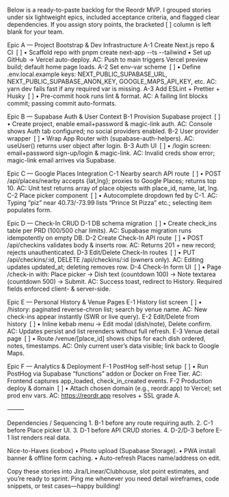 Below is a ready-to-paste backlog for the Reordr MVP.
I grouped stories under six lightweight epics, included acceptance criteria, and flagged clear dependencies.  If you assign story points, the bracketed [ ] column is left blank for your team.

Epic A — Project Bootstrap & Dev Infrastructure
A-1 Create Next.js repo & CI [ ]
• Scaffold repo with pnpm create next-app --ts --tailwind
• Set up GitHub → Vercel auto-deploy.
AC: Push to main triggers Vercel preview build; default home page loads.
A-2 Set env-var scheme [ ]
• Define .env.local.example keys: NEXT_PUBLIC_SUPABASE_URL, NEXT_PUBLIC_SUPABASE_ANON_KEY, GOOGLE_MAPS_API_KEY, etc.
AC: yarn dev fails fast if any required var is missing.
A-3 Add ESLint + Prettier + Husky [ ]
• Pre-commit hook runs lint & format.
AC: A failing lint blocks commit; passing commit auto-formats.

Epic B — Supabase Auth & User Context
B-1 Provision Supabase project [ ]
• Create project, enable email+password & magic-link auth.
AC: Console shows Auth tab configured; no social providers enabled.
B-2 User provider wrapper [ ]
• Wrap App Router with <SessionContextProvider> (supabase-auth-helpers).
AC: useUser() returns user object after login.
B-3 Auth UI [ ]
• /login screen: email+password sign-up/login & magic-link.
AC: Invalid creds show error; magic-link email arrives via Supabase.

Epic C — Google Places Integration
C-1 Nearby search API route [ ]
• POST /api/places/nearby accepts {lat,lng}; proxies to Google Places; returns top 10.
AC: Unit test returns array of place objects with place_id, name, lat, lng.
C-2 Place picker component [ ]
• Autocomplete dropdown fed by C-1.
AC: Typing “piz” near 40.73/-73.99 lists “Prince St Pizza” etc.; selecting item populates form.

Epic D — Check-In CRUD
D-1 DB schema migration [ ]
• Create check_ins table per PRD (100/500 char limits).
AC: Supabase migration runs idempotently on empty DB.
D-2 Create Check-In API route [ ]
• POST /api/checkins validates body & inserts row.
AC: Returns 201 + new record; rejects unauthenticated.
D-3 Edit/Delete Check-In routes [ ]
• PUT /api/checkins/:id, DELETE /api/checkins/:id (owners only).
AC: Editing updates updated_at; deleting removes row.
D-4 Check-In form UI [ ]
• Page /check-in with: Place picker → Dish text (countdown 100) → Note textarea (countdown 500) → Submit.
AC: Success toast, redirect to History. Required fields enforced client- & server-side.

Epic E — Personal History & Venue Pages
E-1 History list screen [ ]
• /history: paginated reverse-chron list; search by venue name.
AC: New check-ins appear instantly (SWR or live query).
E-2 Edit/Delete from history [ ]
• Inline kebab menu → Edit modal (dish/note), Delete confirm.
AC: Updates persist and list rerenders without full refresh.
E-3 Venue detail page [ ]
• Route /venue/[place_id] shows chips for each dish ordered, notes, timestamps.
AC: Only current user’s data visible; link back to Google Maps.

Epic F — Analytics & Deployment
F-1 PostHog self-host setup [ ]
• Run PostHog via Supabase “functions” addon or Docker on Free Tier.
AC: Frontend captures app_loaded, check_in_created events.
F-2 Production deploy & domain [ ]
• Attach chosen domain (e.g., reordr.app) to Vercel; set prod env vars.
AC: https://reordr.app resolves + SSL grade A.


⸻

Dependencies / Sequencing
	1.	B-1 before any route requiring auth.
	2.	C-1 before Place picker UI.
	3.	D-1 before API CRUD stories.
	4.	D-2/D-3 before E-1 list renders real data.

Nice-to-Haves (icebox)
	•	Photo upload (Supabase Storage).
	•	PWA install banner & offline form caching.
	•	Auto-refresh Places name/address on edit.

Copy these stories into Jira/Linear/Clubhouse, slot point estimates, and you’re ready to sprint.
Ping me whenever you need detail wireframes, code snippets, or test cases—happy building!

